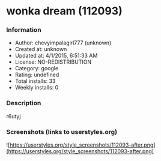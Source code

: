 # wonka dream (112093)

### Information
- Author: chevyimpalagirl777 (unknown)
- Created at: unknown
- Updated at: 4/1/2015, 6:51:33 AM
- License: NO-REDISTRIBUTION
- Category: google
- Rating: undefined
- Total installs: 33
- Weekly installs: 0


### Description
r6utyj


### Screenshots (links to userstyles.org)
![https://userstyles.org/style_screenshots/112093-after.png](https://userstyles.org/style_screenshots/112093-after.png)



